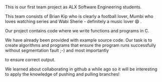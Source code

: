 This is our first team project as ALX Software Engineering students.

This team consists of Brian Kip who is clearly a football lover, Mumbi who loves watching series and Wabi Sherie - definitely a music lover :smile:  .

Our project contains code where we write functions and programs in C.

We have already been provided with example source code. Our task is to create algorithms and programs that ensure the program runs successfully without segmentation fault ;-) and most importantly

to ensure correct output.

We learned about collaborating in github a while ago so it will be interesting to apply the knowledge of pushing and pulling branches!

